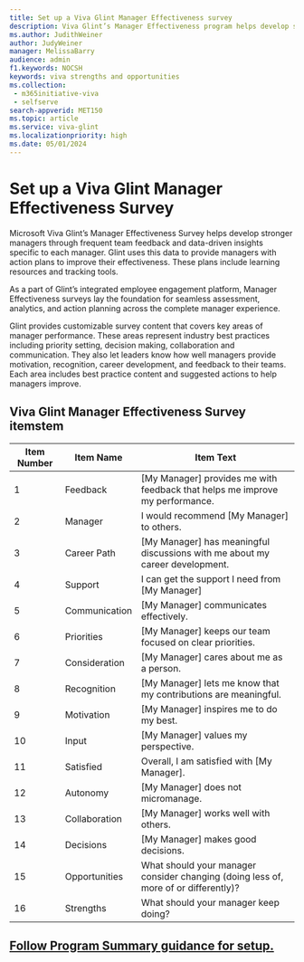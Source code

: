 ```yaml
---
title: Set up a Viva Glint Manager Effectiveness survey 
description: Viva Glint’s Manager Effectiveness program helps develop stronger managers through frequent team feedback and data-driven insights specific to each manager.
ms.author: JudithWeiner
author: JudyWeiner
manager: MelissaBarry
audience: admin
f1.keywords: NOCSH
keywords: viva strengths and opportunities
ms.collection: 
 - m365initiative-viva
 - selfserve
search-appverid: MET150
ms.topic: article
ms.service: viva-glint
ms.localizationpriority: high
ms.date: 05/01/2024
---
```


# Set up a Viva Glint Manager Effectiveness Survey

Microsoft Viva Glint’s Manager Effectiveness Survey helps develop stronger managers through frequent team feedback and data-driven insights specific to each manager. Glint uses this data to provide managers with action plans to improve their effectiveness. These plans include learning resources and tracking tools.

As a part of Glint’s integrated employee engagement platform, Manager Effectiveness surveys lay the foundation for seamless assessment, analytics, and action planning across the complete manager experience.

Glint provides customizable survey content that covers key areas of manager performance. These areas represent industry best practices including priority setting, decision making, collaboration and communication. They also let leaders know how well managers provide motivation, recognition, career development, and feedback to their teams. Each area includes best practice content and suggested actions to help managers improve. 

## Viva Glint Manager Effectiveness Survey itemstem

|Item Number|Item Name|Item Text|
|----------|-----------|------|
|1|Feedback|[My Manager] provides me with feedback that helps me improve my performance.|
|2|Manager|I would recommend [My Manager] to others.|
|3|Career Path|[My Manager] has meaningful discussions with me about my career development.|
|4| Support| I can get the support I need from [My Manager] |
|5|Communication|[My Manager] communicates effectively.|
|6|Priorities|[My Manager] keeps our team focused on clear priorities.|
|7|Consideration|[My Manager] cares about me as a person.|
|8|Recognition|[My Manager] lets me know that my contributions are meaningful.|
|9|Motivation|[My Manager] inspires me to do my best.|
|10|Input|[My Manager] values my perspective.|
|11|Satisfied|Overall, I am satisfied with [My Manager].|
|12|Autonomy|[My Manager] does not micromanage.|
|13|Collaboration|[My Manager] works well with others.|
|14|Decisions|[My Manager] makes good decisions.|
|15|Opportunities|What should your manager consider changing (doing less of, more of or differently)?|
|16|Strengths|What should your manager keep doing?|

## [Follow Program Summary guidance for setup.](https://go.microsoft.com/fwlink/?linkid=2231504)
